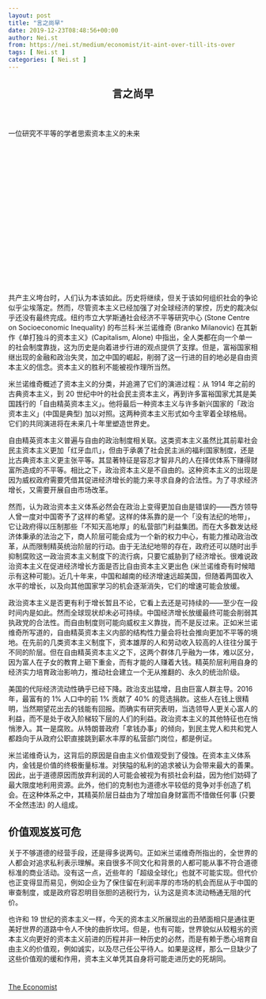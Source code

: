 ```yaml
---
layout: post
title: "言之尚早"
date: 2019-12-23T08:48:56+00:00
author: Nei.st
from: https://nei.st/medium/economist/it-aint-over-till-its-over
tags: [ Nei.st ]
categories: [ Nei.st ]
---
```


<article class="post-10837 post type-post status-publish format-standard hentry category-economist" id="post-10837">
 <header class="page-header medium Archives">
  <div class="page-header__image">
  </div>
  <div class="page-header__content">
   <h1 class="page-title text-align-center">
    言之尚早
   </h1>
  </div>
 </header>
 <div class="entry-content aesop-entry-content" id="post-10837-content">
  <link as="font" crossorigin="anonymous" href="//cdn.jsdelivr.net/gh/0nd1jyU39XQ/_/glyph/font-face/0uIzqoZjSuJfvSBnvgXTcApMtcVhMcpr.woff" rel="preload" type="font/woff"/>
  <link as="font" crossorigin="anonymous" href="//cdn.jsdelivr.net/gh/0nd1jyU39XQ/_/glyph/font-face/1sTnSLZWDKucPX6SAk.woff" rel="preload" type="font/woff"/>
  <p class="blog-post__description">
   一位研究不平等的学者思索资本主义的未来
  </p>
  <span id="more-10837">
  </span>
  <div class="navigation__primary-inner">
   <a class="economist__link-logo" href="//nei.st/medium/economist">
   </a>
  </div>
  <div class="container img component-image">
   <div class="aspectRatioPlaceholder" style="padding-bottom:56.25%;height: 0;">
    <div class="progressiveMedia" data-height="720" data-width="1280">
     <img alt="" class="progressiveMedia-image" data-src="https://cdn.jsdelivr.net/gh/0nd1jyU39XQ/_/img/1/e52bf525ly1g9hgnekcc8j20zk0k0dlz.jpg" src="https://cdn.jsdelivr.net/gh/0nd1jyU39XQ/_/img/1/e52bf525ly1g9hgnekcc8j20zk0k0dlz.jpg"/>
    </div>
   </div>
  </div>
  <p>
   共产主义垮台时，人们认为本该如此。历史将继续，但关于该如何组织社会的争论似乎尘埃落定。然而，尽管资本主义已经加强了对全球经济的掌控，历史的裁决似乎还没有最终完成。纽约市立大学斯通社会经济不平等研究中心 (Stone Centre on Socioeconomic Inequality) 的布兰科·米兰诺维奇 (Branko Milanovic) 在其新作《单打独斗的资本主义》(Capitalism, Alone) 中指出，全人类都在向一个单一的社会制度靠拢，这为历史是向着进步行进的观点提供了支撑。但是，富裕国家相继出现的金融和政治失灵，加之中国的崛起，削弱了这一行进的目的地必是自由资本主义的信念。资本主义的胜利不能被视作理所当然。
  </p>
  <p>
   米兰诺维奇概述了资本主义的分类，并追溯了它们的演进过程：从 1914 年之前的古典资本主义，到 20 世纪中叶的社会民主资本主义，再到许多富裕国家尤其是美国践行的「自由精英资本主义」。他将最后一种资本主义与许多新兴国家的「政治资本主义」(中国是典型) 加以对照。这两种资本主义形式如今主宰着全球格局。它们的共同演进将在未来几十年里塑造世界史。
  </p>
  <p>
   自由精英资本主义普遍与自由的政治制度相关联。这类资本主义虽然比其前辈社会民主资本主义更加「红牙血爪」，但由于承袭了社会民主派的福利国家制度，还是比古典资本主义更主张平等。其显著特征是容忍才智非凡的人在择优体系下赚得财富所造成的不平等。相比之下，政治资本主义是不自由的。这种资本主义的出现是因为威权政府需要凭借其促进经济增长的能力来寻求自身的合法性。为了寻求经济增长，又需要开展自由市场改革。
  </p>
  <p>
   然而，认为政治资本主义体系必然会在政治上变得更加自由是错误的——西方领导人曾一度对中国寄予了这样的希望。这样的体系靠的是一个「没有法纪的地带」，它让政府得以压制那些「不知天高地厚」的私营部门利益集团。而在大多数发达经济体秉承的法治之下，商人阶层可能会成为一个新的权力中心，有能力推动政治改革，从而限制精英统治阶层的行动。由于无法纪地带的存在，政府还可以随时出手抑制腐败这一政治资本主义制度下的流行病，只要它威胁到了经济增长。很难说政治资本主义在促进经济增长方面是否比自由资本主义更出色 (米兰诺维奇有时候暗示有这种可能)。近几十年来，中国和越南的经济增速远超美国，但随着两国收入水平的增长，以及向其他国家学习的机会逐渐消失，它们的增速可能会放缓。
  </p>
  <p>
   政治资本主义是否更有利于增长暂且不论，它看上去还是可持续的——至少在一段时间内是如此。然而全球现状却未必可持续。中国经济增长放缓最终可能会削弱其执政党的合法性。而自由制度则可能向威权主义靠拢，而不是反过来。正如米兰诺维奇所写道的，自由精英资本主义内部的结构性力量会将社会推向更加不平等的境地。在先前的几类资本主义制度下，资本雄厚的人和劳动收入较高的人往往分属于不同的阶层。但在自由精英资本主义之下，这两个群体几乎融为一体，难以区分，因为富人在子女的教育上砸下重金，而有才能的人赚着大钱。精英阶层利用自身的经济实力培育政治影响力，推动社会建立一个无从推翻的、永久的统治阶级。
  </p>
  <div class="code-block code-block-1" style="margin: 8px 0; clear: both;">
   <div class="container ads_KbHEVhh8Rw">
    <div class="card card--blog post-sidebar">
     <div class="card-body">
      <div class="logo_ngcontent-kty-0">
      </div>
      <div class="iframe-blocker U6XAMK63Vh00WqvF2BacIQ">
       <div class="background-h60B">
       </div>
       <div class="WumZiPCS4MeMw4pxQ">
       </div>
      </div>
     </div>
     <div class="card-footer">
      <div class="card-footer-wrapper" layout="row bottom-left">
      </div>
     </div>
    </div>
   </div>
  </div>
  <p>
   美国的代际经济流动性确乎已经下降。政治支出猛增，且由巨富人群主导。2016 年，最富有的 1% 人口中的前 1% 贡献了 40% 的竞选捐款。这些人在钱上很精明，当然期望花出去的钱能有回报。而确实有研究表明，当选领导人更关心富人的利益，而不是处于收入阶梯较下层的人们的利益。政治资本主义的其他特征也在悄悄渗入。其一是腐败。从特朗普政府「拿钱办事」的倾向，到民主党人和共和党人都趋向于从政府公职直接跳到薪水丰厚的私营部门岗位，都是例证。
  </p>
  <p>
   米兰诺维奇认为，这背后的原因是自由主义价值观受到了侵蚀。在资本主义体系内，金钱是价值的终极衡量标准。对狭隘的私利的追求被认为会带来最大的善果。因此，出于道德原因而放弃利润的人可能会被视为有损社会利益，因为他们妨碍了最大限度地利用资源。此外，他们的克制也为道德水平较低的竞争对手创造了机会。在这种体系之中，其精英阶层日益由为了增加自身财富而不惜做任何事 (只要不全然违法) 的人组成。
  </p>
  <h2>
   价值观岌岌可危
  </h2>
  <p>
   关于不够道德的经营手段，还是得多说两句。正如米兰诺维奇所指出的，全世界的人都会对追求私利表示理解。来自很多不同文化和背景的人都可能从事不符合道德标准的商业活动。没有这一点，近些年的「超级全球化」也就不可能实现。但代价也正变得显而易见，例如企业为了保住留在利润丰厚的市场的机会而屈从于中国的审查制度，或是政府容忍明目张胆的逃税行为，认为这是资本流动畅通无阻的代价。
  </p>
  <p>
   也许和 19 世纪的资本主义一样，今天的资本主义所展现出的丑陋面相只是通往更美好世界的道路中令人不快的曲折坎坷。但是，也有可能，世界貌似从较粗劣的资本主义向更好的资本主义前进的历程并非一种历史的必然，而是有赖于悉心培育自由主义的价值观，例如诚实，以及尽己任公平待人。如果是这样，那么一旦缺少了这些价值观的缓和作用，资本主义单凭其自身将可能走进历史的死胡同。
  </p>
  <div class="container ag ah">
   <div class="fe n el">
    <a class="dt du bn bo bp bq br bs bt bu dv dw bx by dx dy" href="https://nei.st/medium/economist?source=https://www.economist.com/finance-and-economics/2019/11/02/a-scholar-of-inequality-ponders-the-future-of-capitalism">
     <div class="c ff fg ag ah fh el fi fj ce fk fl fm fn fo fp fq fr fs ft fu">
      <div class="bs em en eo ep eq fv ah fw fg ag bm eu fx q fy fz p ac">
      </div>
     </div>
    </a>
   </div>
  </div>
  <div class="code-block code-block-2" style="margin: 8px 0; clear: both;">
   <br/>
   <div class="container ads_KbHEVhh8Rw">
    <div class="card card--blog post-sidebar">
     <div class="card-body">
      <div class="logo_ngcontent-kty-0">
      </div>
      <div class="iframe-blocker U6XAMK63Vh00WqvF2BacIQ">
       <div class="background-h60B">
       </div>
       <div class="WumZiPCS4MeMw4pxQ">
       </div>
      </div>
     </div>
     <div class="card-footer">
      <div class="card-footer-wrapper" layout="row bottom-left">
      </div>
     </div>
    </div>
   </div>
  </div>
 </div>
 <footer class="entry-footer">
  <div class="categories icon-link">
   <a href="https://nei.st/category/medium/economist" rel="category tag">
    The Economist
   </a>
  </div>
 </footer>
</article>

